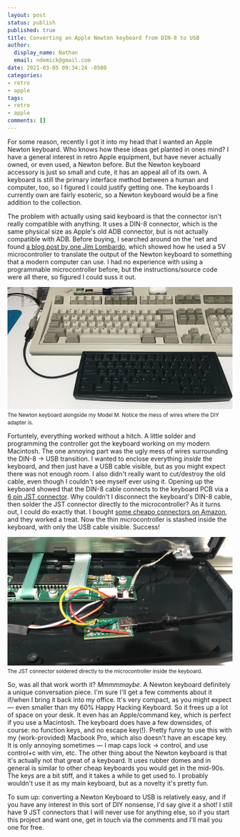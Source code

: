 ```yaml
---
layout: post
status: publish
published: true
title: Converting an Apple Newton keyboard from DIN-8 to USB
author:
  display_name: Nathan
  email: ndemick@gmail.com
date: 2021-03-05 09:34:24 -0500
categories:
- retro
- apple
tags:
- retro
- apple
comments: []
---
```

For some reason, recently I got it into my head that I wanted an Apple Newton keyboard. Who knows how these ideas get planted in ones mind? I have a general interest in retro Apple equipment, but have never actually owned, or even used, a Newton before. But the Newton keyboard accessory is just so small and cute, it has an appeal all of its own. A keyboard is still the primary interface method between a human and computer, too, so I figured I could justify getting one. The keyboards I currently own are fairly esoteric, so a Newton keyboard would be a fine addition to the collection.

The problem with actually using said keyboard is that the connector isn't really compatible with anything. It uses a DIN-8 connector, which is the same physical size as Apple's old ADB connector, but is not actually compatible with ADB. Before buying, I searched around on the 'net and found [a blog post by one Jim Lombardo](http://jimandnoreen.com/?p=259), which showed how he used a 5V microcontroller to translate the output of the Newton keyboard to something that a modern computer can use. I had no experience with using a programmable microcontroller before, but the instructions/source code were all there, so figured I could suss it out.

<section class="image">
    <img src="/assets/uploads/2021/03/newton_v1_thumb.jpg" alt="The Newton keyboard alongside my Model M">
    <small>The Newton keyboard alongside my Model M. Notice the mess of wires where the DIY adapter is.</small>
</section>

Fortuntely, everything worked without a hitch. A little solder and programming the controller got the keyboard working on my modern Macintosh. The one annoying part was the ugly mess of wires surrounding the DIN-8 -> USB transition. I wanted to enclose everything _inside_ the keyboard, and then just have a USB cable visible, but as you might expect there was not enough room. I also didn't really want to cut/destroy the old cable, even though I couldn't see myself ever using it. Opening up the keyboard showed that the DIN-8 cable connects to the keyboard PCB via a [6 pin JST connector](https://duckduckgo.com/?t=ffab&q=6+pin+jst+connector&iax=images&ia=images). Why couldn't I disconnect the keyboard's DIN-8 cable, then solder the JST connector directly to the microcontroller? As it turns out, I could do exactly that. I bought [some cheapo connectors on Amazon](https://www.amazon.com/gp/product/B07XNQLB97/ref=ppx_yo_dt_b_asin_title_o05_s00?ie=UTF8&psc=1), and they worked a treat. Now the thin microcontroller is stashed inside the keyboard, with only the USB cable visible. Success!

<section class="image">
    <img src="/assets/uploads/2021/03/newton_v2_thumb.jpg" alt="The JST connector connected directly to the microcontroller">
    <small>The JST connector soldered directly to the microcontroller inside the keyboard.</small>
</section>

So, was all that work worth it? _Mmmmmaybe_. A Newton keyboard definitely a unique conversation piece. I'm sure I'll get a few comments about it if/when I bring it back into my office. It's very compact, as you might expect &mdash; even smaller than my 60% Happy Hacking Keyboard. So it frees up a lot of space on your desk. It even has an Apple/command key, which is perfect if you use a Macintosh. The keyboard does have a few downsides, of course: no function keys, and no escape key(!). Pretty funny to use this with my (work-provided) Macbook Pro, which also doesn't have an escape key. It is only annoying sometimes &mdash; I map caps lock -> control, and use control+c with vim, etc. The other thing about the Newton keyboard is that it's actually not that great of a keyboard. It uses rubber domes and in general is similar to other cheap keyboards you would get in the mid-90s. The keys are a bit stiff, and it takes a while to get used to. I probably wouldn't use it as my main keyboard, but as a novelty it's pretty fun.

To sum up: converting a Newton Keyboard to USB is relatively easy, and if you have any interest in this sort of DIY nonsense, I'd say give it a shot! I still have 9 JST connectors that I will never use for anything else, so if you start this project and want one, get in touch via the comments and I'll mail you one for free.
